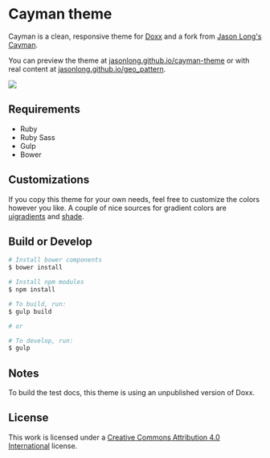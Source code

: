 # Cayman theme

Cayman is a clean, responsive theme for [Doxx](https://github.com/FGRibreau/doxx) and a fork from [Jason Long's Cayman](https://github.com/jasonlong/cayman-theme).

You can preview the theme at [jasonlong.github.io/cayman-theme](http://jasonlong.github.io/cayman-theme) or with real content at [jasonlong.github.io/geo_pattern](http://jasonlong.github.io/geo_pattern).

![](http://cl.ly/image/1T3r3d18311V/content)

## Requirements

* Ruby
* Ruby Sass
* Gulp
* Bower

## Customizations

If you copy this theme for your own needs, feel free to customize the colors however you like. A couple of nice sources for gradient colors are [uigradients](http://uigradients.com) and [shade](http://jxnblk.com/shade/).

## Build or Develop

```bash
# Install bower components
$ bower install

# Install npm modules
$ npm install

# To build, run:
$ gulp build

# or

# To develop, run:
$ gulp
```

## Notes

To build the test docs, this theme is using an unpublished version of Doxx.

## License

This work is licensed under a [Creative Commons Attribution 4.0 International](http://creativecommons.org/licenses/by/4.0/) license.

